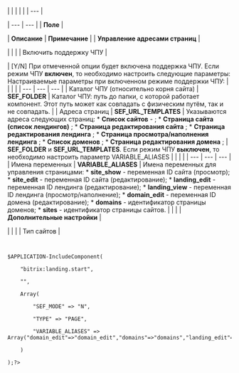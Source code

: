 |  |  |  |  |
| --- |

| --- | --- |
| **Поле** |

| **Описание** | **Примечание** |
| **Управление адресами страниц** |

| | |
| Включить поддержку ЧПУ |

| [Y/N] При отмеченной опции будет включена поддержка ЧПУ.  Если режим ЧПУ **включен**, то необходимо настроить следующие параметры:    Настраиваемые параметры при включенном режиме поддержки ЧПУ:  |  |  |  | | --- | --- | --- | | Каталог ЧПУ (относительно корня сайта) | **SEF\_FOLDER** | Каталог ЧПУ: путь до папки, с которой работает компонент. Этот путь может как совпадать с физическим путём, так и не совпадать. | | Адреса страниц | **SEF\_URL\_TEMPLATES** | Указываются адреса следующих страниц:  * **Список сайтов** - ; * **Страница сайта (список лендингов)** ; * **Страница редактирования сайта** ; * **Страница редактирования лендинга** ; * **Страница просмотра/наполнения лендинга** ; * **Список доменов** ; * **Страница редактирования домена** ; |  **SEF\_FOLDER** и **SEF\_URL\_TEMPLATES**.  Если режим ЧПУ **выключен**, то необходимо настроить параметр VARIABLE\_ALIASES     |  |  |  | | --- | --- | --- | | Имена переменных | **VARIABLE\_ALIASES** | Имена переменных для управления страницами:  * **site\_show** - переменная ID сайта (просмотр); * **site\_edit** - переменная ID сайта (редактирование); * **landing\_edit** - переменная ID лендинга (редактирование); * **landing\_view** - переменная ID лендинга (просмотр/наполнение); * **domain\_edit** - переменная ID домена (редактирование); * **domains** - идентификатор страницы доменов; * **sites** - идентификатор страницы сайтов. | |  |
| **Дополнительные настройки** |

| | |
| Тип сайтов |

```
  

$APPLICATION-IncludeComponent(

	"bitrix:landing.start",

	"",

	Array(

		"SEF_MODE" => "N",

		"TYPE" => "PAGE",

		"VARIABLE_ALIASES" => Array("domain_edit"=>"domain_edit","domains"=>"domains","landing_edit"=>"landing_edit","landing_view"=>"landing_view","site_edit"=>"site_edit","site_show"=>"site_show","sites"=>"sites")

	)

);?>

  
```